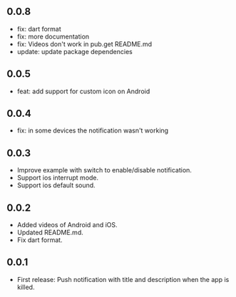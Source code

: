 ## 0.0.8

* fix: dart format
* fix: more documentation
* fix: Videos don't work in pub.get README.md
* update: update package dependencies

## 0.0.5

* feat: add support for custom icon on Android

## 0.0.4

* fix: in some devices the notification wasn't working

## 0.0.3

* Improve example with switch to enable/disable notification.
* Support ios interrupt mode.
* Support ios default sound.

## 0.0.2

* Added videos of Android and iOS.
* Updated README.md.
* Fix dart format.

## 0.0.1

* First release: Push notification with title and description when the app is killed.